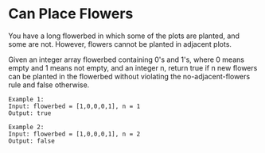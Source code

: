 # Can Place Flowers

You have a long flowerbed in which some of the plots are planted, and some are not. However, flowers cannot be planted in adjacent plots.

Given an integer array flowerbed containing 0's and 1's, where 0 means empty and 1 means not empty, and an integer n, return true if n new flowers can be planted in the flowerbed without violating the no-adjacent-flowers rule and false otherwise.

    Example 1:
    Input: flowerbed = [1,0,0,0,1], n = 1
    Output: true

    Example 2:
    Input: flowerbed = [1,0,0,0,1], n = 2
    Output: false
